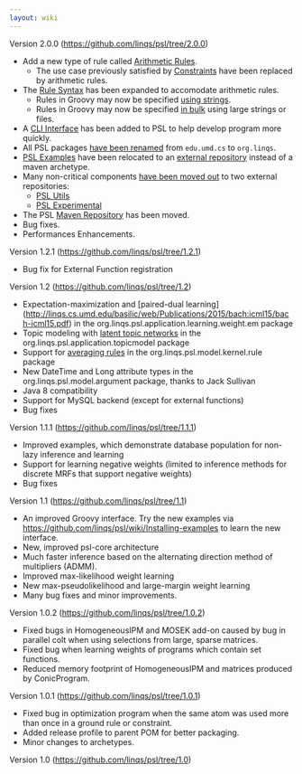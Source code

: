 ```yaml
---
layout: wiki
---
```


Version 2.0.0 (https://github.com/linqs/psl/tree/2.0.0)
   - Add a new type of rule called [Arithmetic Rules](Rule-Specification.md#arithmetic-rules).
      - The use case previously satisfied by [Constraints](Constraints.md) have been replaced by arithmetic rules.
   - The [Rule Syntax](Rule-Specification.md) has been expanded to accomodate arithmetic rules.
      - Rules in Groovy may now be specified [using strings](Rule-Specification-in-Groovy.md#string-syntax).
      - Rules in Groovy may now be specified [in bulk](Rule-Specification-in-Groovy.md#bulk-string-syntax) using large strings or files.
   - A [CLI Interface](Using-the-CLI.md) has been added to PSL to help develop program more quickly.
   - All PSL packages [have been renamed](Migrating-to-PSL-2.md#naming-changes) from `edu.umd.cs` to `org.linqs`.
   - [PSL Examples](Examples.md) have been relocated to an [external repository](https://bitbucket.org/linqs/psl-examples) instead of a maven archetype.
   - Many non-critical components [have been moved out](Migrating-to-PSL-2.md#util-and-experimental-breakout) to two external repositories:
      - [PSL Utils](https://github.com/linqs/psl-utils)
      - [PSL Experimental](https://github.com/linqs/psl-experimental)
   - The PSL [Maven Repository](Migrating-to-PSL-2.md#maven-repository-move) has been moved.
   - Bug fixes.
   - Performances Enhancements.

Version 1.2.1 (https://github.com/linqs/psl/tree/1.2.1)
* Bug fix for External Function registration 

Version 1.2 (https://github.com/linqs/psl/tree/1.2)

* Expectation-maximization and [paired-dual learning] (http://linqs.cs.umd.edu/basilic/web/Publications/2015/bach:icml15/bach-icml15.pdf) in the org.linqs.psl.application.learning.weight.em package
* Topic modeling with [latent topic networks](http://linqs.cs.umd.edu/basilic/web/Publications/2015/foulds:icml15/Foulds2015LatentTopicNetworks.pdf) in the org.linqs.psl.application.topicmodel package
* Support for [averaging rules](http://www.cs.utexas.edu/users/ml/papers/beltagy.acl14.pdf) in the org.linqs.psl.model.kernel.rule package
* New DateTime and Long attribute types in the org.linqs.psl.model.argument package, thanks to Jack Sullivan
* Java 8 compatibility
* Support for MySQL backend (except for external functions)
* Bug fixes

Version 1.1.1 (https://github.com/linqs/psl/tree/1.1.1)

* Improved examples, which demonstrate database population for non-lazy inference and learning
* Support for learning negative weights (limited to inference methods for discrete MRFs that support negative weights)
* Bug fixes

Version 1.1 (https://github.com/linqs/psl/tree/1.1)

* An improved Groovy interface. Try the new examples via https://github.com/linqs/psl/wiki/Installing-examples to learn the new interface.
* New, improved psl-core architecture
* Much faster inference based on the alternating direction method of multipliers (ADMM).
* Improved max-likelihood weight learning
* New max-pseudolikelihood and large-margin weight learning
* Many bug fixes and minor improvements.

Version 1.0.2 (https://github.com/linqs/psl/tree/1.0.2)

* Fixed bugs in HomogeneousIPM and MOSEK add-on caused by bug in parallel colt when using selections from large, sparse matrices.
* Fixed bug when learning weights of programs which contain set functions.
* Reduced memory footprint of HomogeneousIPM and matrices produced by ConicProgram.

Version 1.0.1 (https://github.com/linqs/psl/tree/1.0.1)

* Fixed bug in optimization program when the same atom was used more than once in a ground rule or constraint.
* Added release profile to parent POM for better packaging.
* Minor changes to archetypes.

Version 1.0 (https://github.com/linqs/psl/tree/1.0)